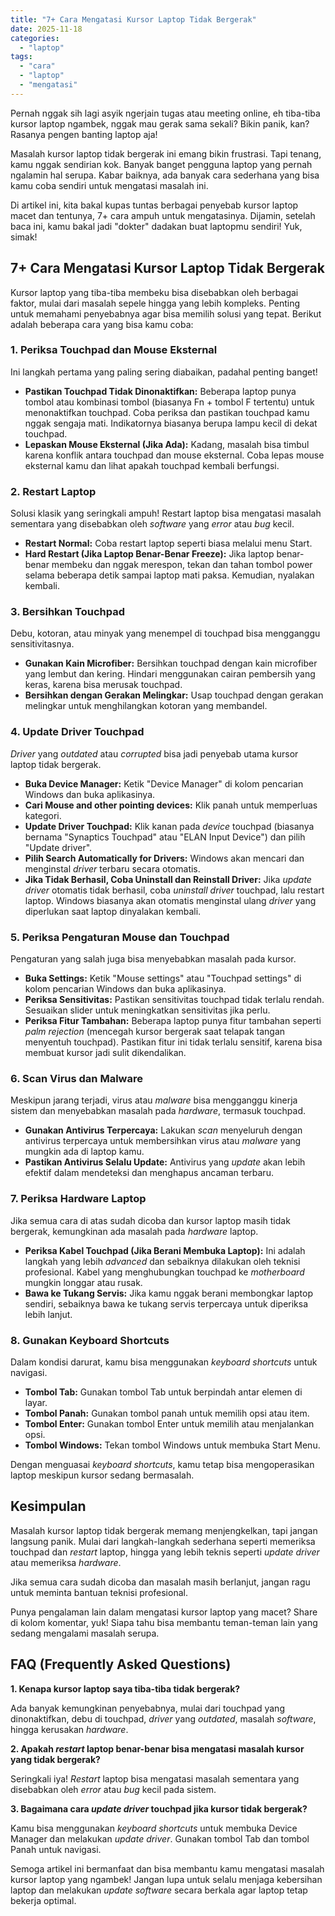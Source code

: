 ```yaml
---
title: "7+ Cara Mengatasi Kursor Laptop Tidak Bergerak"
date: 2025-11-18
categories: 
  - "laptop"
tags: 
  - "cara"
  - "laptop"
  - "mengatasi"
---
```


Pernah nggak sih lagi asyik ngerjain tugas atau meeting online, eh tiba-tiba kursor laptop ngambek, nggak mau gerak sama sekali? Bikin panik, kan? Rasanya pengen banting laptop aja!

Masalah kursor laptop tidak bergerak ini emang bikin frustrasi. Tapi tenang, kamu nggak sendirian kok. Banyak banget pengguna laptop yang pernah ngalamin hal serupa. Kabar baiknya, ada banyak cara sederhana yang bisa kamu coba sendiri untuk mengatasi masalah ini.

Di artikel ini, kita bakal kupas tuntas berbagai penyebab kursor laptop macet dan tentunya, 7+ cara ampuh untuk mengatasinya. Dijamin, setelah baca ini, kamu bakal jadi "dokter" dadakan buat laptopmu sendiri! Yuk, simak!

## 7+ Cara Mengatasi Kursor Laptop Tidak Bergerak

Kursor laptop yang tiba-tiba membeku bisa disebabkan oleh berbagai faktor, mulai dari masalah sepele hingga yang lebih kompleks. Penting untuk memahami penyebabnya agar bisa memilih solusi yang tepat. Berikut adalah beberapa cara yang bisa kamu coba:

### 1\. Periksa Touchpad dan Mouse Eksternal

Ini langkah pertama yang paling sering diabaikan, padahal penting banget!

- **Pastikan Touchpad Tidak Dinonaktifkan:** Beberapa laptop punya tombol atau kombinasi tombol (biasanya Fn + tombol F tertentu) untuk menonaktifkan touchpad. Coba periksa dan pastikan touchpad kamu nggak sengaja mati. Indikatornya biasanya berupa lampu kecil di dekat touchpad.
- **Lepaskan Mouse Eksternal (Jika Ada):** Kadang, masalah bisa timbul karena konflik antara touchpad dan mouse eksternal. Coba lepas mouse eksternal kamu dan lihat apakah touchpad kembali berfungsi.

### 2\. Restart Laptop

Solusi klasik yang seringkali ampuh! Restart laptop bisa mengatasi masalah sementara yang disebabkan oleh _software_ yang _error_ atau _bug_ kecil.

- **Restart Normal:** Coba restart laptop seperti biasa melalui menu Start.
- **Hard Restart (Jika Laptop Benar-Benar Freeze):** Jika laptop benar-benar membeku dan nggak merespon, tekan dan tahan tombol power selama beberapa detik sampai laptop mati paksa. Kemudian, nyalakan kembali.

### 3\. Bersihkan Touchpad

Debu, kotoran, atau minyak yang menempel di touchpad bisa mengganggu sensitivitasnya.

- **Gunakan Kain Microfiber:** Bersihkan touchpad dengan kain microfiber yang lembut dan kering. Hindari menggunakan cairan pembersih yang keras, karena bisa merusak touchpad.
- **Bersihkan dengan Gerakan Melingkar:** Usap touchpad dengan gerakan melingkar untuk menghilangkan kotoran yang membandel.

### 4\. Update Driver Touchpad

_Driver_ yang _outdated_ atau _corrupted_ bisa jadi penyebab utama kursor laptop tidak bergerak.

- **Buka Device Manager:** Ketik "Device Manager" di kolom pencarian Windows dan buka aplikasinya.
- **Cari Mouse and other pointing devices:** Klik panah untuk memperluas kategori.
- **Update Driver Touchpad:** Klik kanan pada _device_ touchpad (biasanya bernama "Synaptics Touchpad" atau "ELAN Input Device") dan pilih "Update driver".
- **Pilih Search Automatically for Drivers:** Windows akan mencari dan menginstal _driver_ terbaru secara otomatis.
- **Jika Tidak Berhasil, Coba Uninstall dan Reinstall Driver:** Jika _update driver_ otomatis tidak berhasil, coba _uninstall driver_ touchpad, lalu restart laptop. Windows biasanya akan otomatis menginstal ulang _driver_ yang diperlukan saat laptop dinyalakan kembali.

### 5\. Periksa Pengaturan Mouse dan Touchpad

Pengaturan yang salah juga bisa menyebabkan masalah pada kursor.

- **Buka Settings:** Ketik "Mouse settings" atau "Touchpad settings" di kolom pencarian Windows dan buka aplikasinya.
- **Periksa Sensitivitas:** Pastikan sensitivitas touchpad tidak terlalu rendah. Sesuaikan slider untuk meningkatkan sensitivitas jika perlu.
- **Periksa Fitur Tambahan:** Beberapa laptop punya fitur tambahan seperti _palm rejection_ (mencegah kursor bergerak saat telapak tangan menyentuh touchpad). Pastikan fitur ini tidak terlalu sensitif, karena bisa membuat kursor jadi sulit dikendalikan.

### 6\. Scan Virus dan Malware

Meskipun jarang terjadi, virus atau _malware_ bisa mengganggu kinerja sistem dan menyebabkan masalah pada _hardware_, termasuk touchpad.

- **Gunakan Antivirus Terpercaya:** Lakukan _scan_ menyeluruh dengan antivirus terpercaya untuk membersihkan virus atau _malware_ yang mungkin ada di laptop kamu.
- **Pastikan Antivirus Selalu Update:** Antivirus yang _update_ akan lebih efektif dalam mendeteksi dan menghapus ancaman terbaru.

### 7\. Periksa Hardware Laptop

Jika semua cara di atas sudah dicoba dan kursor laptop masih tidak bergerak, kemungkinan ada masalah pada _hardware_ laptop.

- **Periksa Kabel Touchpad (Jika Berani Membuka Laptop):** Ini adalah langkah yang lebih _advanced_ dan sebaiknya dilakukan oleh teknisi profesional. Kabel yang menghubungkan touchpad ke _motherboard_ mungkin longgar atau rusak.
- **Bawa ke Tukang Servis:** Jika kamu nggak berani membongkar laptop sendiri, sebaiknya bawa ke tukang servis terpercaya untuk diperiksa lebih lanjut.

### 8\. Gunakan Keyboard Shortcuts

Dalam kondisi darurat, kamu bisa menggunakan _keyboard shortcuts_ untuk navigasi.

- **Tombol Tab:** Gunakan tombol Tab untuk berpindah antar elemen di layar.
- **Tombol Panah:** Gunakan tombol panah untuk memilih opsi atau item.
- **Tombol Enter:** Gunakan tombol Enter untuk memilih atau menjalankan opsi.
- **Tombol Windows:** Tekan tombol Windows untuk membuka Start Menu.

Dengan menguasai _keyboard shortcuts_, kamu tetap bisa mengoperasikan laptop meskipun kursor sedang bermasalah.

## Kesimpulan

Masalah kursor laptop tidak bergerak memang menjengkelkan, tapi jangan langsung panik. Mulai dari langkah-langkah sederhana seperti memeriksa touchpad dan _restart_ laptop, hingga yang lebih teknis seperti _update driver_ atau memeriksa _hardware_.

Jika semua cara sudah dicoba dan masalah masih berlanjut, jangan ragu untuk meminta bantuan teknisi profesional.

Punya pengalaman lain dalam mengatasi kursor laptop yang macet? Share di kolom komentar, yuk! Siapa tahu bisa membantu teman-teman lain yang sedang mengalami masalah serupa.

## FAQ (Frequently Asked Questions)

**1\. Kenapa kursor laptop saya tiba-tiba tidak bergerak?**

Ada banyak kemungkinan penyebabnya, mulai dari touchpad yang dinonaktifkan, debu di touchpad, _driver_ yang _outdated_, masalah _software_, hingga kerusakan _hardware_.

**2\. Apakah _restart_ laptop benar-benar bisa mengatasi masalah kursor yang tidak bergerak?**

Seringkali iya! _Restart_ laptop bisa mengatasi masalah sementara yang disebabkan oleh _error_ atau _bug_ kecil pada sistem.

**3\. Bagaimana cara _update driver_ touchpad jika kursor tidak bergerak?**

Kamu bisa menggunakan _keyboard shortcuts_ untuk membuka Device Manager dan melakukan _update driver_. Gunakan tombol Tab dan tombol Panah untuk navigasi.

Semoga artikel ini bermanfaat dan bisa membantu kamu mengatasi masalah kursor laptop yang ngambek! Jangan lupa untuk selalu menjaga kebersihan laptop dan melakukan _update software_ secara berkala agar laptop tetap bekerja optimal.
